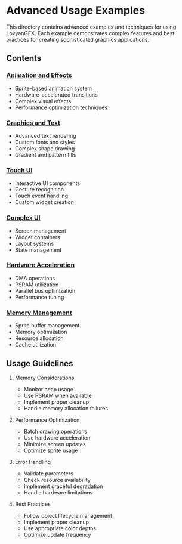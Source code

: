 # Advanced Usage Examples

This directory contains advanced examples and techniques for using LovyanGFX. Each example demonstrates complex features and best practices for creating sophisticated graphics applications.

## Contents

### [Animation and Effects](animation_effects.md)
- Sprite-based animation system
- Hardware-accelerated transitions
- Complex visual effects
- Performance optimization techniques

### [Graphics and Text](graphics_text.md)
- Advanced text rendering
- Custom fonts and styles
- Complex shape drawing
- Gradient and pattern fills

### [Touch UI](touch_ui.md)
- Interactive UI components
- Gesture recognition
- Touch event handling
- Custom widget creation

### [Complex UI](complex_ui.md)
- Screen management
- Widget containers
- Layout systems
- State management

### [Hardware Acceleration](hardware_acceleration.md)
- DMA operations
- PSRAM utilization
- Parallel bus optimization
- Performance tuning

### [Memory Management](memory_management.md)
- Sprite buffer management
- Memory optimization
- Resource allocation
- Cache utilization

## Usage Guidelines

1. Memory Considerations
   - Monitor heap usage
   - Use PSRAM when available
   - Implement proper cleanup
   - Handle memory allocation failures

2. Performance Optimization
   - Batch drawing operations
   - Use hardware acceleration
   - Minimize screen updates
   - Optimize sprite usage

3. Error Handling
   - Validate parameters
   - Check resource availability
   - Implement graceful degradation
   - Handle hardware limitations

4. Best Practices
   - Follow object lifecycle management
   - Implement proper cleanup
   - Use appropriate color depths
   - Optimize update frequency 